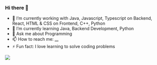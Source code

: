 ### Hi there 👋

- 🔭 I’m currently working with Java, Javascript, Typescript on Backend, React, HTML & CSS on Frontend, C++, Python
- 🌱 I’m currently learning Java, Backend Development, Python
- 💬 Ask me about Programming
- 📫 How to reach me: [...](https://www.linkedin.com/in/alexionutmar/)
- ⚡ Fun fact: I love learning to solve coding problems

<img align="left" src="https://github-readme-stats.vercel.app/api/top-langs/?username=alexionutmar&layout=compact&theme=vue" />


